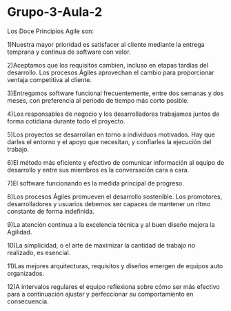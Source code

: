 # Grupo-3-Aula-2

Los Doce Principios Agile son:

1)Nuestra mayor prioridad es satisfacer al cliente mediante la entrega temprana y continua de software con valor.

2)Aceptamos que los requisitos cambien, incluso en etapas tardías del desarrollo. Los procesos Ágiles aprovechan el cambio
para proporcionar ventaja competitiva al cliente.

3)Entregamos software funcional frecuentemente, entre dos semanas y dos meses, con preferencia al periodo de tiempo más
corto posible.

4)Los responsables de negocio y los desarrolladores trabajamos juntos de forma cotidiana durante todo el proyecto.

5)Los proyectos se desarrollan en torno a individuos motivados. Hay que darles el entorno y el apoyo que necesitan, y
confiarles la ejecución del trabajo.

6)El método más eficiente y efectivo de comunicar información al equipo de desarrollo y entre sus miembros es la conversación
cara a cara.

7)El software funcionando es la medida principal de progreso.

8)Los procesos Ágiles promueven el desarrollo sostenible. Los promotores, desarrolladores y usuarios debemos ser capaces
de mantener un ritmo constante de forma indefinida.

9)La atención continua a la excelencia técnica y al buen diseño mejora la Agilidad.

10)La simplicidad, o el arte de maximizar la cantidad de trabajo no realizado, es esencial.

11)Las mejores arquitecturas, requisitos y diseños emergen de equipos auto organizados.

12)A intervalos regulares el equipo reflexiona sobre cómo ser más efectivo para a continuación ajustar y perfeccionar su
comportamiento en consecuencia.